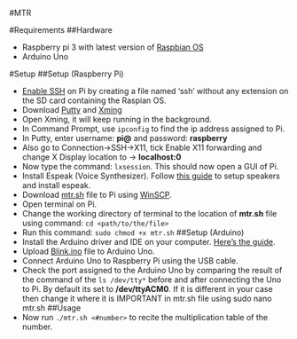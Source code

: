 #MTR

#Requirements
##Hardware
-	Raspberry pi 3 with latest version of [Raspbian OS](https://www.raspberrypi.org/downloads/raspbian/)
-	Arduino Uno

#Setup
##Setup (Raspberry Pi)
-	[Enable SSH](https://hackernoon.com/raspberry-pi-headless-install-462ccabd75d0) on Pi by creating a file named ‘ssh’ without any extension on the SD card containing the Raspian OS.
-	Download [Putty](http://www.putty.org/) and [Xming](https://sourceforge.net/projects/xming/) 
-	Open Xming, it will keep running in the background.
-	In Command Prompt, use `ipconfig` to find the ip address assigned to Pi.
-	In Putty, enter username: **pi@<ip-address>** and password: **raspberry**
-	Also go to Connection->SSH->X11, tick Enable X11 forwarding and change X Display location to -> **localhost:0**
-	Now type the command: `lxsession`. This should now open a GUI of Pi.
-	Install Espeak (Voice Synthesizer). Follow [this guide](https://www.pubnub.com/blog/2015-10-14-text-to-speech-audio-broadcast-with-raspberry-pi/) to setup speakers and install espeak.
-	Download [mtr.sh](https://github.com/krullun/mathTableRecitation/blob/master/mtr.sh) file to Pi using [WinSCP](https://winscp.net/eng/download.php).
-	Open terminal on Pi.
-	Change the working directory of terminal to the location of **mtr.sh** file using command: `cd <path/to/the/file>`
-	Run this command: `sudo chmod +x mtr.sh`
##Setup (Arduino)
-	Install the Arduino driver and IDE on your computer. [Here’s the guide](https://www.arduino.cc/en/Guide/ArduinoUno).
-	Upload [Blink.ino](https://github.com/krullun/mathTableRecitation/blob/master/Blink.ino) file to Arduino Uno.
-	Connect Arduino Uno to Raspberry Pi using the USB cable.
-	Check the port assigned to the Arduino Uno by comparing the result of the command of the `ls /dev/tty*` before and after connecting the Uno to Pi. By default its set to **/dev/ttyACM0**.  If it is different in your case then change it where it is IMPORTANT in mtr.sh file using sudo nano mtr.sh
##Usage
-	Now run `./mtr.sh <#number>`  to recite the multiplication table of the number.
